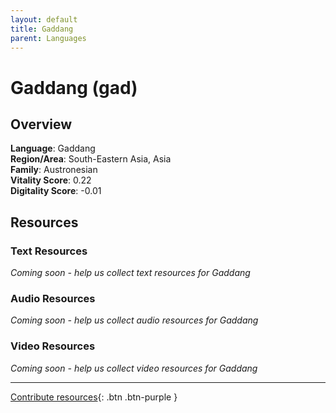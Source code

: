 ```yaml
---
layout: default
title: Gaddang
parent: Languages
---
```


# Gaddang (gad)

## Overview

**Language**: Gaddang  
**Region/Area**: South-Eastern Asia, Asia  
**Family**: Austronesian  
**Vitality Score**: 0.22  
**Digitality Score**: -0.01  

## Resources

### Text Resources
*Coming soon - help us collect text resources for Gaddang*

### Audio Resources
*Coming soon - help us collect audio resources for Gaddang*

### Video Resources
*Coming soon - help us collect video resources for Gaddang*

---

[Contribute resources](https://fairtrain.github.io/){: .btn .btn-purple }
